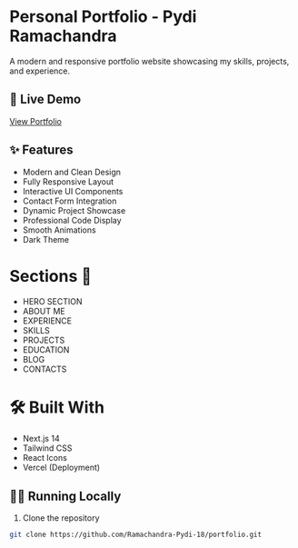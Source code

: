 # Personal Portfolio - Pydi Ramachandra

A modern and responsive portfolio website showcasing my skills, projects, and experience.

## 🚀 Live Demo


[View Portfolio](https://portofolio-87er5qk66-ramachandra-pydi-18s-projects.vercel.app)

## ✨ Features

- Modern and Clean Design
- Fully Responsive Layout
- Interactive UI Components
- Contact Form Integration
- Dynamic Project Showcase
- Professional Code Display
- Smooth Animations
- Dark Theme

# Sections :bookmark:

- HERO SECTION
- ABOUT ME
- EXPERIENCE
- SKILLS
- PROJECTS
- EDUCATION
- BLOG
- CONTACTS

# 🛠️ Built With

- Next.js 14
- Tailwind CSS
- React Icons
- Vercel (Deployment)

## 🏃‍♂️ Running Locally

1. Clone the repository
```bash
git clone https://github.com/Ramachandra-Pydi-18/portfolio.git
```
